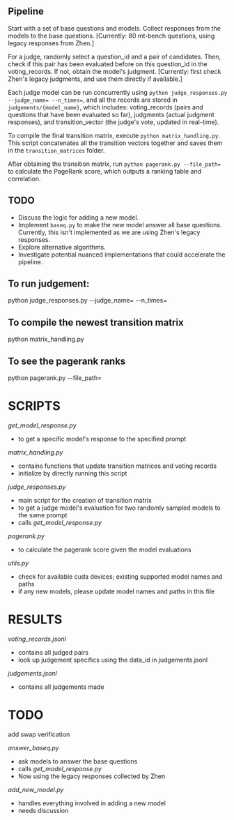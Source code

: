 
## Pipeline
Start with a set of base questions and models. Collect responses from the models to the base questions. [Currently: 80 mt-bench questions, using legacy responses from Zhen.]

For a judge, randomly select a question_id and a pair of candidates. Then, check if this pair has been evaluated before on this question_id in the voting_records. If not, obtain the model's judgment. [Currently: first check Zhen's legacy judgments, and use them directly if available.]

Each judge model can be run concurrently using `python judge_responses.py --judge_name= --n_times=`, and all the records are stored in `judgements/{model_name}`, which includes: voting_records (pairs and questions that have been evaluated so far), judgments (actual judgment responses), and transition_vector (the judge's vote, updated in real-time).

To compile the final transition matrix, execute `python matrix_handling.py`. This script concatenates all the transition vectors together and saves them in the `transition_matrices` folder.

After obtaining the transition matrix, run `python pagerank.py --file_path=` to calculate the PageRank score, which outputs a ranking table and correlation.

## TODO
- Discuss the logic for adding a new model.
- Implement `baseq.py` to make the new model answer all base questions. Currently, this isn't implemented as we are using Zhen's legacy responses.
- Explore alternative algorithms.
- Investigate potential nuanced implementations that could accelerate the pipeline.

## To run judgement: 
python judge_responses.py --judge_name= --n_times= 

## To compile the newest transition matrix
python matrix_handling.py

## To see the pagerank ranks
python pagerank.py --file_path=


# SCRIPTS
*get_model_response.py* 
- to get a specific model's response to the specified prompt

*matrix_handling.py* 
- contains functions that update transition matrices and voting records
- initialize by directly running this script

*judge_responses.py* 
- main script for the creation of transition matrix
- to get a judge model's evaluation for two randomly sampled models to the same prompt
- calls *get_model_response.py*

*pagerank.py* 
- to calculate the pagerank score given the model evaluations 

*utils.py* 
- check for available cuda devices; existing supported model names and paths
- if any new models, please update model names and paths in this file

# RESULTS 
*voting_records.jsonl*
- contains all judged pairs
- look up judgement specifics using the data_id in judgements.jsonl

*judgements.jsonl*
- contains all judgements made 


# TODO
add swap verification

*answer_baseq.py* 
- ask models to answer the base questions
- calls *get_model_response.py*
- Now using the legacy responses collected by Zhen

*add_new_model.py*
- handles everything involved in adding a new model
- needs discussion